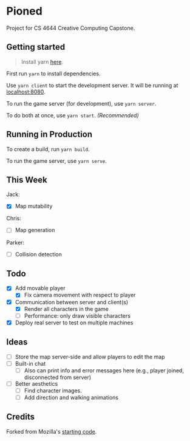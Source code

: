 # Pioned

Project for CS 4644 Creative Computing Capstone.

## Getting started

> Install yarn [here](https://yarnpkg.com/en/docs/install).

First run `yarn` to install dependencies.

Use `yarn client` to start the development server. It will be running at [localhost:8080](http://localhost:8080/).

To run the game server (for development), use `yarn server`.

To do both at once, use `yarn start`. *(Recommended)*

## Running in Production

To create a build, run `yarn build`.

To run the game server, use `yarn serve`.

## This Week

Jack:
- [x] Map mutability

Chris:
- [ ] Map generation

Parker:
- [ ] Collision detection

## Todo

- [x] Add movable player
    - [x] Fix camera movement with respect to player
- [x] Communication between server and client(s) 
    - [x] Render all characters in the game
    - [ ] Performance: only draw visible characters
- [x] Deploy real server to test on multiple machines

## Ideas

- [ ] Store the map server-side and allow players to edit the map
- [ ] Built-in chat
    - [ ] Also can print info and error messages here (e.g., player joined, disconnected from server)
- [ ] Better aesthetics
    - [ ] Find character images.
    - [ ] Add direction and walking animations

## Credits

Forked from Mozilla's [starting code](https://github.com/mozdevs/gamedev-js-tiles).
